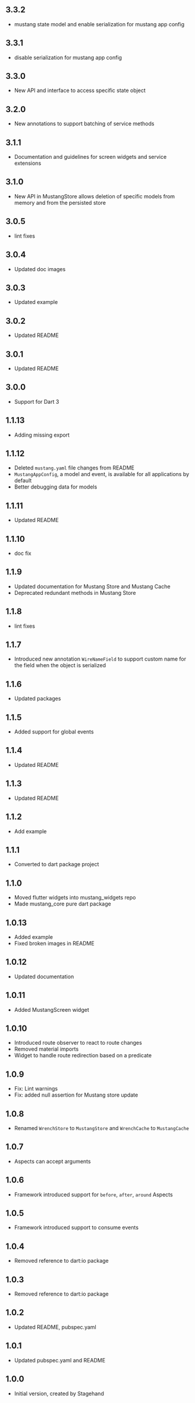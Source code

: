 ## 3.3.2

- mustang state model and enable serialization for mustang app config

## 3.3.1

- disable serialization for mustang app config

## 3.3.0

- New API and interface to access specific state object

## 3.2.0

- New annotations to support batching of service methods

## 3.1.1

- Documentation and guidelines for screen widgets and service extensions

## 3.1.0

- New API in MustangStore allows deletion of specific models from memory and from the persisted store

## 3.0.5

- lint fixes

## 3.0.4

- Updated doc images

## 3.0.3

- Updated example

## 3.0.2

- Updated README

## 3.0.1

- Updated README

## 3.0.0

- Support for Dart 3

## 1.1.13

- Adding missing export

## 1.1.12

- Deleted `mustang.yaml` file changes from README
- `MustangAppConfig`, a model and event, is available for all applications by default
- Better debugging data for models

## 1.1.11

- Updated README

## 1.1.10

- doc fix

## 1.1.9

- Updated documentation for Mustang Store and Mustang Cache
- Deprecated redundant methods in Mustang Store

## 1.1.8

- lint fixes

## 1.1.7

- Introduced new annotation `WireNameField` to support custom name for the field when the object is serialized

## 1.1.6

- Updated packages

## 1.1.5

- Added support for global events

## 1.1.4

- Updated README

## 1.1.3

- Updated README

## 1.1.2

- Add example

## 1.1.1

- Converted to dart package project

## 1.1.0

- Moved flutter widgets into mustang_widgets repo
- Made mustang_core pure dart package

## 1.0.13

- Added example
- Fixed broken images in README

## 1.0.12

- Updated documentation

## 1.0.11

- Added MustangScreen widget

## 1.0.10

- Introduced route observer to react to route changes
- Removed material imports
- Widget to handle route redirection based on a predicate

## 1.0.9

- Fix: Lint warnings
- Fix: added null assertion for Mustang store update

## 1.0.8

- Renamed `WrenchStore` to `MustangStore` and `WrenchCache` to `MustangCache`

## 1.0.7

- Aspects can accept arguments

## 1.0.6

- Framework introduced support for `before`, `after`, `around` Aspects

## 1.0.5

- Framework introduced support to consume events

## 1.0.4

- Removed reference to dart:io package

## 1.0.3

- Removed reference to dart:io package

## 1.0.2

- Updated README, pubspec.yaml

## 1.0.1

- Updated pubspec.yaml and README

## 1.0.0

- Initial version, created by Stagehand
